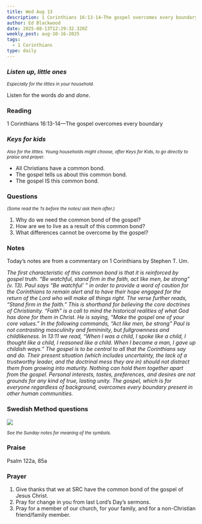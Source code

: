 ```yaml
---
title: Wed Aug 13
description: 1 Corinthians 16:13-14—The gospel overcomes every boundary
author: Ed Blackwood
date: 2025-08-13T12:29:32.320Z
weekly_post: aug-10-16-2025
tags:
  - 1 Corinthians
type: daily
---
```

### *Listen up, little ones*

<div><small><i>Especially for the littles in your household.</i></small></div>

Listen for the words *do* and *done*.

### Reading

1 Corinthians 16:13-14—The gospel overcomes every boundary

### *Keys for kids*

<div><small><i>Also for the littles. Young households might choose, after Keys for Kids, to go directly to praise and prayer.</i></small></div>

* All Christians have a common bond.
* The gospel tells us about this common bond.
* The gospel IS this common bond.

### Questions

<div><small><i>(Some read the ?s before the notes/ ask them after.)</i></small></div>

1. Why do we need the common bond of the gospel?
2. How are we to live as a result of this common bond?
3. What differences cannot be overcome by the gospel?

### Notes

Today’s notes are from a commentary on 1 Corinthians by Stephen T. Um.

*The first characteristic of this common bond is that it is reinforced by gospel truth. “Be watchful, stand firm in the faith, act like men, be strong” (v. 13). Paul says “Be watchful’ ” in order to provide a word of caution for the Corinthians to remain alert and to have their hope engaged for the return of the Lord who will make all things right. The verse further reads, “Stand firm in the faith.” This is shorthand for believing the core doctrines of Christianity. “Faith” is a call to mind the historical realities of what God has done for them in Christ. He is saying, “Make the gospel one of your core values.” In the following commands, “Act like men, be strong” Paul is not contrasting masculinity and femininity, but fullgrownness and childlikeness. In 13:11 we read, “When I was a child, I spoke like a child, I thought like a child, I reasoned like a child. When I became a man, I gave up childish ways.” The gospel is to be central to all that the Corinthians say and do. Their present situation (which includes uncertainty, the lack of a trustworthy leader, and the doctrinal mess they are in) should not distract them from growing into maturity. Nothing can hold them together apart from the gospel. Personal interests, tastes, preferences, and desires are not grounds for any kind of true, lasting unity. The gospel, which is for everyone regardless of background, overcomes every boundary present in other human communities.*

### Swedish Method questions

![](/static/img/family_worship_study_ed-swedish_questions.png)

<div><small><i>See the Sunday notes for meaning of the symbols.</i></small></div>

### Praise

P﻿salm 122a, 85a 

### Prayer

1. Give thanks that we at SRC have the common bond of the gospel of Jesus Christ.
2. Pray for change in you from last Lord’s Day’s sermons.
3. Pray for a member of our church, for your family, and for a non-Christian friend/family member.